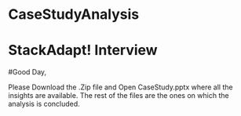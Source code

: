 # CaseStudyAnalysis
<h1>StackAdapt! Interview</h1>
#Good Day,
<p>Please Download the .Zip file and Open CaseStudy.pptx where all the insights are available. The rest of the files are the ones on which the analysis is concluded.</p>


